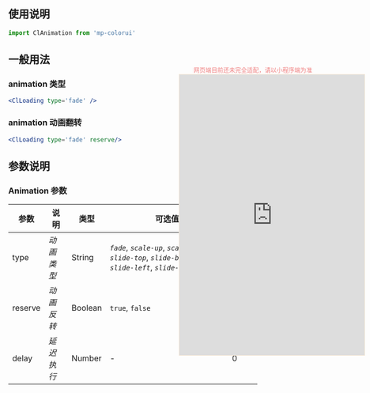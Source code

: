 

## 使用说明

```jsx
import ClAnimation from 'mp-colorui'
```



## 一般用法

### animation 类型

```jsx
<ClLoading type='fade' />
```

### animation 动画翻转

```jsx
<ClLoading type='fade' reserve/>
```



## 参数说明

### Animation 参数

| 参数    | 说明       | 类型    | 可选值                                                       | 默认值    |
| ------- | ---------- | ------- | ------------------------------------------------------------ | --------- |
| type    | *动画类型* | String  | *`fade`*, *`scale-up`*, *`scale-down`*, *`slide-top`*, *`slide-bottom`*, *`slide-left`*, *`slide-right`*, *`shake`* | *`fade`*  |
| reserve | *动画反转* | Boolean | `true`, `false`                                              | *`false`* |
| delay   | *延迟执行* | Number  | -                                                            | 0         |

<div style="position: fixed; right:10px; top: 5%">
<div style="width: 300px; color: lightcoral; font-size: 12px; word-break: break-all; white-space: normal; display: flex;justify-content: center">网页端目前还未完全适配，请以小程序端为准</div>
<iframe style="border: 1px solid antiquewhite" src="https://118.25.36.24/#/pages/components/animation/index" height="568" width="375"></iframe>
</div>